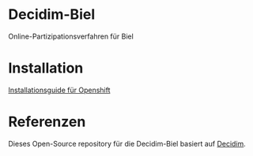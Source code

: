 # Decidim-Biel
Online-Partizipationsverfahren für Biel

# Installation
[Installationsguide für Openshift](./doc/installation_openshift.md)

# Referenzen
Dieses Open-Source repository für die Decidim-Biel basiert auf [Decidim](https://github.com/decidim/decidim).
